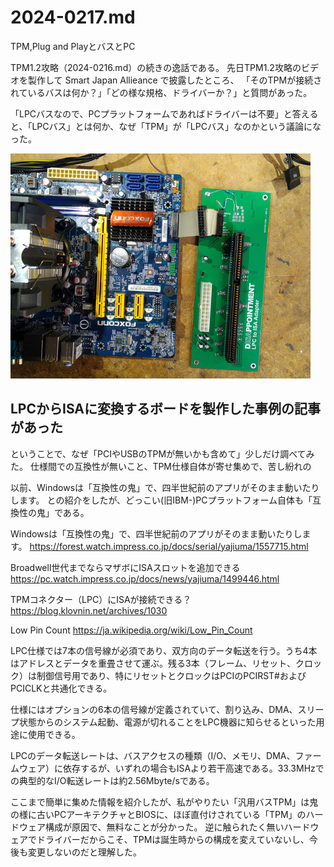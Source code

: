# 2024-0217.md

TPM,Plug and PlayとバスとPC

TPM1.2攻略（2024-0216.md）の続きの逸話である。
先日TPM1.2攻略のビデオを製作して Smart Japan Allieance で披露したところ、
「そのTPMが接続されているバスは何か？」「どの様な規格、ドライバーか？」と質問があった。

「LPCバスなので、PCプラットフォームであればドライバーは不要」と答えると、「LPCバス」とは何か、なぜ「TPM」が「LPCバス」なのかという議論になった。

![LPCからISAに変換するボードを製作した。](1_l.jpg)

LPCからISAに変換するボードを製作した事例の記事があった
---

ということで、なぜ「PCIやUSBのTPMが無いかも含めて」少しだけ調べてみた。
仕様間での互換性が無いこと、TPM仕様自体が寄せ集めで、苦し紛れの

以前、Windowsは「互換性の鬼」で、四半世紀前のアプリがそのまま動いたりします。
との紹介をしたが、どっこい(旧IBM-)PCプラットフォーム自体も「互換性の鬼」である。

Windowsは「互換性の鬼」で、四半世紀前のアプリがそのまま動いたりします。
https://forest.watch.impress.co.jp/docs/serial/yajiuma/1557715.html

Broadwell世代までならマザボにISAスロットを追加できる
https://pc.watch.impress.co.jp/docs/news/yajiuma/1499446.html

TPMコネクター（LPC）にISAが接続できる？
https://blog.klovnin.net/archives/1030

Low Pin Count
https://ja.wikipedia.org/wiki/Low_Pin_Count

LPC仕様では7本の信号線が必須であり、双方向のデータ転送を行う。うち4本はアドレスとデータを重畳させて運ぶ。残る3本（フレーム、リセット、クロック）は制御信号用であり、特にリセットとクロックはPCIのPCIRST#およびPCICLKと共通化できる。

仕様にはオプションの6本の信号線が定義されていて、割り込み、DMA、スリープ状態からのシステム起動、電源が切れることをLPC機器に知らせるといった用途に使用できる。

LPCのデータ転送レートは、バスアクセスの種類（I/O、メモリ、DMA、ファームウェア）に依存するが、いずれの場合もISAより若干高速である。33.3MHzでの典型的なI/O転送レートは約2.56Mbyte/sである。 

ここまで簡単に集めた情報を紹介したが、私がやりたい「汎用バスTPM」は鬼の様に古いPCアーキテクチャとBIOSに、ほぼ直付けされている「TPM」のハードウェア構成が原因で、無料なことが分かった。
逆に触られたく無いハードウェアでドライバーだからこそ、TPMは誕生時からの構成を変えていないし、今後も変更しないのだと理解した。 
